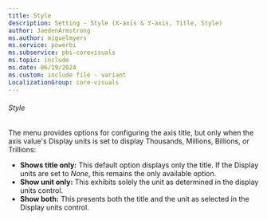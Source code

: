 ```yaml
---
title: Style
description: Setting - Style (X-axis & Y-axis, Title, Style)
author: JaedenArmstrong
ms.author: miguelmyers
ms.service: powerbi
ms.subservice: pbi-corevisuals
ms.topic: include
ms.date: 06/19/2024
ms.custom: include file - variant
LocalizationGroup: core-visuals
---
```

###### Style

The menu provides options for configuring the axis title, but only when the axis value's Display units is set to display Thousands, Millions, Billions, or Trillions:

- **Shows title only:** This default option displays only the title. If the Display units are set to *None*, this remains the only available option.
- **Show unit only:** This exhibits solely the unit as determined in the display units control.
- **Show both:** This presents both the title and the unit as selected in the Display units control.
